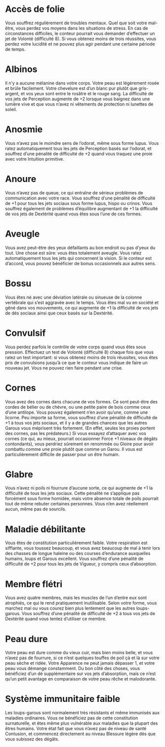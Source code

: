 # Accès de folie
Vous souffrez régulièrement de troubles mentaux. Quel que soit votre mal-être, vous perdez vos moyens dans les situations de stress. En cas de circonstances difficiles, le conteur pourrait vous demander d’effectuer un jet de Volonté (difficulté 8). Si vous obtenez moins de trois réussites, vous perdez votre lucidité et ne pouvez plus agir pendant une certaine période de temps.

# Albinos
Il n’y a aucune mélanine dans votre corps. Votre peau est légèrement rosée et brûle facilement. Votre chevelure est d’un blanc pur plutôt que gris-argent, et vos yeux sont entre le rosâtre et le rouge sang. La difficulté de vos jets de Perception augmente de +2 lorsque vous baignez dans une lumière vive et que vous n’avez ni vêtements de protection ni lunettes de soleil.

# Anosmie
Vous n’avez pas le moindre sens de l’odorat, même sous forme lupus. Vous ratez automatiquement tous les jets de Perception basés sur l’odorat, et souffrez d’une pénalité de difficulté de +2 quand vous traquez une proie avec votre Intuition primitive.

# Anoure
Vous n’avez pas de queue, ce qui entraîne de sérieux problèmes de communication avec votre race. Vous souffrez d’une pénalité de difficulté de +1 pour tous les jets sociaux sous forme lupus, hispo ou crinos. Vous souffrez également de problèmes d’équilibre augmentant de +1 la difficulté de vos jets de Dextérité quand vous êtes sous l’une de ces formes.

# Aveugle
Vous avez peut-être des yeux défaillants au bon endroit ou pas d’yeux du tout. Une chose est sûre: vous êtes totalement aveugle. Vous ratez automatiquement tous les jets qui concernent la vision. Si le conteur est d’accord, vous pouvez bénéficier de bonus occasionnels aux autres sens.

# Bossu
Vous êtes né avec une déviation latérale ou sinueuse de la colonne vertébrale qui s’est aggravée avec le temps. Vous êtes mal vu en société et gêné dans vos mouvements, ce qui augmente de +1 la difficulté de vos jets de dés sociaux ainsi que ceux basés sur la Dextérité.

# Convulsif
Vous perdez parfois le contrôle de votre corps quand vous êtes sous pression. Effectuez un test de Volonté (difficulté 8) chaque fois que vous ratez un test important: si vous obtenez moins de trois réussites, vous êtes pris de convulsions jusqu’à ce que le conteur vous indique de faire un nouveau jet. Vous ne pouvez rien faire pendant une crise.

# Cornes
Vous avez des cornes dans chacune de vos formes. Ce sont peut-être des cordes de bélier ou de chèvre, ou une petite paire de bois comme ceux d’une antilope. Vous pouvez également n’en avoir qu’une, comme une licorne. Peu importe sa forme, vous souffrez d’une pénalité de difficulté de +1 à tous vos jets sociaux, et il y a de grandes chances que les autres Garous vous méprisent très fortement. (En effet, seules les proies portent des cornes, pas les prédateurs.) Si vous essayez d’attaquer avec vos cornes (ce qui, au mieux, pourrait occasionner Force +1 niveaux de dégâts contondants), vous perdriez sûrement en renommée ou Gloire pour avoir combattu comme une proie plutôt que comme un Garou. Il vous est particulièrement difficile de passer pour un être humain.

# Glabre
Vous n’avez ni poils ni fourrure d’aucune sorte, ce qui augmente de +1 la difficulté de tous les jets sociaux. Cette pénalité ne s’applique pas forcément sous forme homidée, mais votre absence totale de poils pourrait tout de même rebuter certaines personnes. Vous n’en avez réellement aucun, même pas de sourcils.

# Maladie débilitante
Vous êtes de constitution particulièrement faible. Votre respiration est sifflante, vous toussez beaucoup, et vous avez beaucoup de mal à tenir lors des chasses de longue haleine ou des courses d’endurance auxquelles humains, loups et Garous excellent. Vous souffrez d’une pénalité de difficulté de +2 pour tous les jets de Vigueur, y compris ceux d’absorption.

# Membre flétri 
Vous avez quatre membres, mais les muscles de l’un d’entre eux sont atrophiés, ce qui le rend pratiquement inutilisable. Selon votre forme, vous marchez mal ou vous courez bien plus lentement que les autres loups-garous. Vous souffrez d’une pénalité de difficulté de +2 à tous vos jets de Dextérité quand vous tentez d’utiliser ce membre.

# Peau dure
Votre peau est dure comme du vieux cuir, mais bien moins belle, et vous n’avez pas de fourrure, si ce n’est quelques touffes de poil çà et là sur votre peau sèche et ridée. Votre Apparence ne peut jamais dépasser 1, et votre peau vous démange constamment. Du bon côté des choses, vous bénéficiez d’un dé supplémentaire sur vos jets d’absorption, mais ce n’est qu’un petit avantage en comparaison de votre peau rêche et malodorante.

# Système immunitaire faible
Les loups-garous sont normalement très résistants et même immunisés aux maladies ordinaires. Vous ne bénéficiez pas de cette constitution surnaturelle, et êtes même plus vulnérable aux maladies que la plupart des êtres humains. Votre état fait que vous n’avez pas de niveau de santé Contusion, et commencez directement au niveau Blessure légère dès que vous subissez des dégâts.